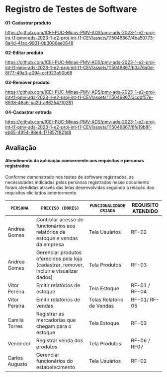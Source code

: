 # Registro de Testes de Software

**01-Cadastrar produto**

https://github.com/ICEI-PUC-Minas-PMV-ADS/pmv-ads-2023-1-e2-proj-int-t1-pmv-ads-2023-1-e2-proj-int-t1-CEV/assets/115049867/4ba50773-8a4d-41ac-9931-0b3006ee0648

**02-Editar produto**

https://github.com/ICEI-PUC-Minas-PMV-ADS/pmv-ads-2023-1-e2-proj-int-t1-pmv-ads-2023-1-e2-proj-int-t1-CEV/assets/115049867/b0a76a0d-8f77-49a3-a094-ccf923a50b68

**03-Remover produto**

https://github.com/ICEI-PUC-Minas-PMV-ADS/pmv-ads-2023-1-e2-proj-int-t1-pmv-ads-2023-1-e2-proj-int-t1-CEV/assets/115049867/3cddf57e-8938-48a6-ba2d-a862547f0281

**04-Cadastrar entrada**

https://github.com/ICEI-PUC-Minas-PMV-ADS/pmv-ads-2023-1-e2-proj-int-t1-pmv-ads-2023-1-e2-proj-int-t1-CEV/assets/115049867/8fe19b8f-eb65-4954-98e4-171857f821d8


## Avaliação

#### Atendimento da aplicação concernente aos requisitos e personas registrados

Conforme demonstrado nos testes de software registrados, as necessidades indicadas pelas personas registradas nesse documento foram atendidas através das telas desenvolvidas seguindo a relação dos requisitos elicitados anteriormente.

|`PERSONA`| `PRECISO (DORES)` |`FUNCIONALIDADE CRIADA` | REQUISITO ATENDIDO |
|--------------------|------------------------------------|----------------------------------------|-------------|
|Andrea Gomes|Controlar acesso de funcionários aos relatórios de estoque e vendas da empresa|Tela Usuários|RF-02 |
|Andrea Gomes|Gerenciar produtos oferecidos pela loja (cadastrar, remover, incluir e visualizar dados)|Tela Produtos |RF-03 |
|Vitor Pereira|Emitir relatórios de estoque|Tela Estoque|RF-01 / RF-04 |
|Vitor Pereira|Emitir relatórios de vendas|Telas Relatório de Vendas|RF-01/ RF-05 |
|Camila Torres |Registrar as mercadorias que chegam para o estoque|Tela Estoque|RF-03 |
|Vendedor|Registrar venda dos produtos|Tela Produtos |RF-06 / RF07 |
|Carlos Augusto|Gerenciar funcionários do estabelecimento|Tela Usuários |RF-02 |
